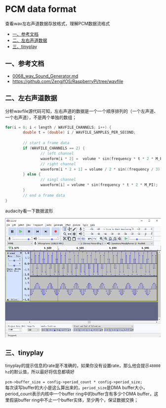 # PCM data format

查看wav左右声道数据存放格式，理解PCM数据流格式

* [一、参考文档](#一参考文档)
* [二、左右声道数据](#二左右声道数据)
* [三、tinyplay](#三tinyplay)

## 一、参考文档

* [0068_wav_Sound_Generator.md](0068_wav_Sound_Generator.md)
* https://github.com/ZengjfOS/RaspberryPi/tree/wavfile

## 二、左右声道数据

分析wavfile源代码可知，左右声道的数据是一个一个顺序排列的（一个左声道、一个右声道），不是两个单独的数组；

```C
for(i = 0; i < length / WAVFILE_CHANNELS; i++) {
        double t = (double) i / WAVFILE_SAMPLES_PER_SECOND;

        // start a frame data
        if (WAVFILE_CHANNELS == 2) {
                // left channel
                waveform[i * 2] =  volume * sin(frequency * t * 2 * M_PI);
                // right channel
                waveform[i * 2 + 1] = volume / 2 * sin((frequency / 3) * t * 2 * M_PI);
        } else {
                // singl channel
                waveform[i] = volume * sin(frequency * t * 2 * M_PI);
        }
        // end a frame data
}
```

audacity看一下数据波形

![wavfile_sin.png](images/wavfile_sin.png)

## 三、tinyplay

tinyplay的提示信息的rate是不准确的，如果你没有设置rate，那么他会提示`48000 hz`的默认值，所以最好将信息都填好

`pcm->buffer_size = config->period_count * config->period_size;`  
每次读写buffer的大小是这么算出来的，`period_size`是DMA buffer大小，period_count表示内核中一个buffer ring中的buffer含有多少个DMA buffer，这里假装buffer ring中不止一个buffer实体，至少两个，保证数据交换；
